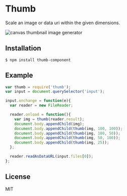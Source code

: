 
# Thumb

  Scale an image or data uri within the given dimensions.

  ![canvas thumbnail image generator](http://f.cl.ly/items/3V2X113N01042G1H0A1u/Screen%20Shot%202012-08-09%20at%2011.35.20%20AM.png)

## Installation

```
$ npm install thumb-component
```

## Example

```js
var thumb = require('thumb');
var input = document.querySelector('input');

input.onchange = function(e){
  var reader = new FileReader;

  reader.onload = function(){
    var img = thumb(reader.result);
    document.body.appendChild(img);
    document.body.appendChild(thumb(img, 100, 100));
    document.body.appendChild(thumb(img, 100, 50));
    document.body.appendChild(thumb(img, 50, 100));
    document.body.appendChild(thumb(img, 25));
  };

  reader.readAsDataURL(input.files[0]);
};
```

## License

  MIT
